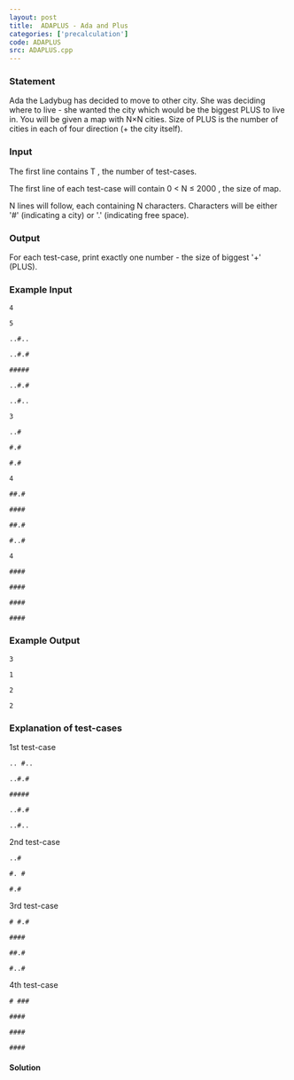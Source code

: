 ```yaml
---
layout: post
title:  ADAPLUS - Ada and Plus
categories: ['precalculation']
code: ADAPLUS
src: ADAPLUS.cpp
---
```


### **Statement**

Ada the Ladybug has decided to move to other city. She was deciding where to
live - she wanted the city which would be the biggest PLUS to live in. You
will be given a map with N×N cities. Size of PLUS is the number of cities
in each of four direction (+ the city itself).

### Input

The first line contains T , the number of test-cases.

The first line of each test-case will contain 0 < N ≤ 2000 , the size of
map.

N lines will follow, each containing N characters. Characters will be
either '#' (indicating a city) or '.' (indicating free space).

### Output

For each test-case, print exactly one number - the size of biggest '+' (PLUS).

### Example Input

    
    
    4
    5
    ..#..
    ..#.#
    #####
    ..#.#
    ..#..
    3
    ..#
    #.#
    #.#
    4
    ##.#
    ####
    ##.#
    #..#
    4
    ####
    ####
    ####
    ####
    

### Example Output

    
    
    3
    1
    2
    2
    

### Explanation of test-cases

1st test-case

    
    
    .. #..
    ..#.#
    #####
    ..#.#
    ..#..
    

2nd test-case

    
    
    ..#
    #. #
    #.#
    

3rd test-case

    
    
    # #.#
    ####
    ##.#
    #..#
    

4th test-case

    
    
    # ###
    ####
    ####
    ####
    



#### **Solution**




